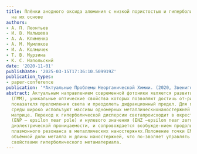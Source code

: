 ```yaml
---
title: Плёнки анодного оксида алюминия с низкой пористостью и гиперболические метаматериалы
  на их основе
authors:
- А. П. Леонтьев
- И. В. Малышева
- А. А. Клименко
- А. М. Мумляков
- И. А. Колмычек
- Т. В. Мурзина
- К. С. Напольский
date: '2020-11-01'
publishDate: '2025-03-15T17:36:10.509919Z'
publication_types:
- paper-conference
publication: '*Актуальные Проблемы Неорганической Химии. (2020, Звенигород, Тезисы)*'
abstract: Актуальным направлением современной фотоники является развитие гиперболическихметаматериалов
  (ГММ), уникальные оптические свойства которых позволяют достичь от-рицательного
  показателя преломления света и преодолеть дифракционный предел. Для по-лучения гиперболической
  среды широко используют массивы одномерных металлическихнаностержней в диэлектрической
  матрице. Переход к гиперболической дисперсии светапроисходит в окрестности полюса
  (ENP – epsilon near pole) и нулевого значения (ENZ –epsilon near zero) компонент
  диэлектрической проницаемости, и сопровождается возбужде-нием продольного и поперечного
  плазмонного резонанса в металлических наностержнях.Положение точки ENZ зависит от
  объёмной доли металла и длины наностержней, что по-зволяет управлять оптическими
  свойствами гиперболического метаматериала.
---
```

